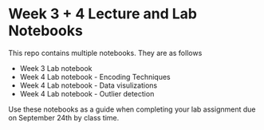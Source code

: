 # Week 3 + 4 Lecture and Lab Notebooks

This repo contains multiple notebooks. They are as follows 

- Week 3 Lab notebook
- Week 4 Lab notebook - Encoding Techniques
- Week 4 Lab notebook - Data visulizations
- Week 4 Lab notebook - Outlier detection

Use these notebooks as a guide when completing your lab assignment due on September 24th by class time. 
